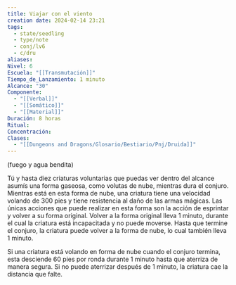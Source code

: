```yaml
---
title: Viajar con el viento
creation date: 2024-02-14 23:21
tags:
  - state/seedling
  - type/note
  - conj/lv6
  - c/dru
aliases: 
Nivel: 6
Escuela: "[[Transmutación]]"
Tiempo_de_Lanzamiento: 1 minuto
Alcance: "30"
Componente:
  - "[[Verbal]]"
  - "[[Somático]]"
  - "[[Material]]"
Duración: 8 horas
Ritual: 
Concentración: 
Clases:
  - "[[Dungeons and Dragons/Glosario/Bestiario/Pnj/Druida]]"
---
```

(fuego y agua bendita)

Tú y hasta diez criaturas voluntarias que puedas ver dentro del alcance asumís una forma gaseosa, como volutas de nube, mientras dura el conjuro. Mientras está en esta forma de nube, una criatura tiene una velocidad volando de 300 pies y tiene resistencia al daño de las armas mágicas. Las únicas acciones que puede realizar en esta forma son la acción de esprintar y volver a su forma original. Volver a la forma original lleva 1 minuto, durante el cual la criatura está incapacitada y no puede moverse. Hasta que termine el conjuro, la criatura puede volver a la forma de nube, lo cual también lleva 1 minuto.

Si una criatura está volando en forma de nube cuando el conjuro termina, esta desciende 60 pies por ronda durante 1 minuto hasta que aterriza de manera segura. Si no puede aterrizar después de 1 minuto, la criatura cae la distancia que falte.